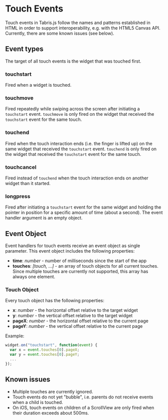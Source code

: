 Touch Events
============

Touch events in Tabris.js follow the names and patterns established in HTML in order to support interoperability, e.g. with the HTML5 Canvas API. Currently, there are some known issues (see below).

## Event types

The target of all touch events is the widget that was touched first.

### touchstart
Fired when a widget is touched.

### touchmove
Fired repeatedly while swiping across the screen after initiating a `touchstart` event. `touchmove` is only fired on the widget that received the `touchstart` event for the same touch.

### touchend
Fired when the touch interaction ends (i.e. the finger is lifted up) on the same widget that received the `touchstart` event. `touchend` is only fired on the widget that received the `touchstart` event for the same touch.

### touchcancel
Fired instead of `touchend` when the touch interaction ends on another widget than it started.

### longpress
Fired after initiating a `touchstart` event for the same widget and holding the pointer in position for a specific amount of time (about a second). The event handler argument is an empty object.

## Event Object

Event handlers for touch events receive an event object as single parameter. This event object includes the following properties:

- **time**: *number* - number of milliseconds since the start of the app
- **touches**: *[touch, ...]* - an array of touch objects for all current touches. Since multiple touches are currently not supported, this array has always one element.

### Touch Object

Every touch object has the following properties:

- **x**: *number* - the horizontal offset relative to the target widget
- **y**: *number* - the vertical offset relative to the target widget
- **pageX**: *number* - the horizontal offset relative to the current page
- **pageY**: *number* - the vertical offset relative to the current page

Example:
```javascript
widget.on("touchstart", function(event) {
  var x = event.touches[0].pageX;
  var y = event.touches[0].pageY;
  ...
});
```

## Known issues

* Multiple touches are currently ignored.
* Touch events do not yet "bubble", i.e. parents do not receive events when a child is touched.
* On iOS, touch events on children of a ScrollView are only fired when their duration exceeds about 500ms.
